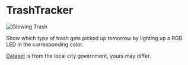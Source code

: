 # TrashTracker
![Glowing Trash](https://hackaday.com/wp-content/uploads/2020/01/bindaycator800.jpg)

Show which type of trash gets picked up tomorrow by lighting up a RGB LED in the corresponding color.

[Dataset](https://www.kreis-reutlingen.de/de/Service-Verwaltung/Buergerservice-A-Z/Abfallentsorgung/Abfalltermine-2017) is from the local city government, yours may differ.
